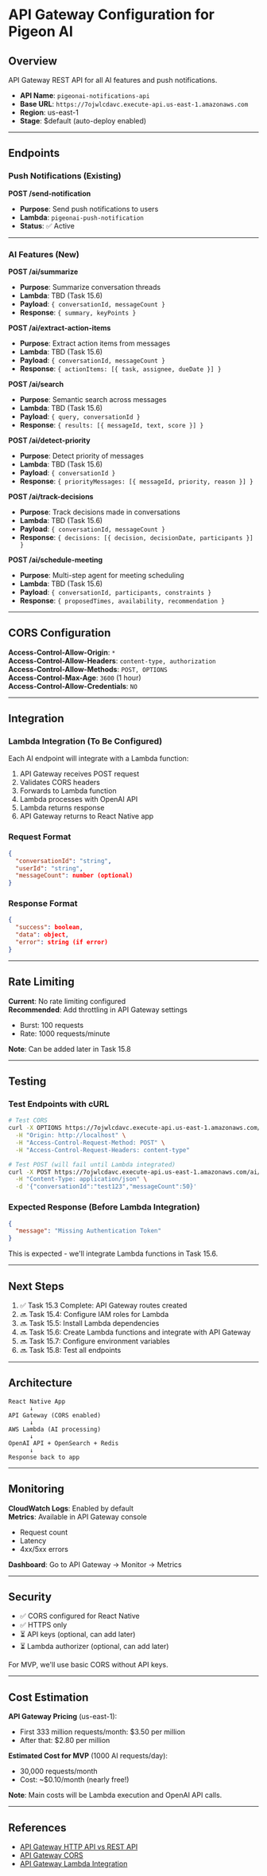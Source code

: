 # API Gateway Configuration for Pigeon AI

## Overview

API Gateway REST API for all AI features and push notifications.

- **API Name**: `pigeonai-notifications-api`
- **Base URL**: `https://7ojwlcdavc.execute-api.us-east-1.amazonaws.com`
- **Region**: us-east-1
- **Stage**: $default (auto-deploy enabled)

---

## Endpoints

### Push Notifications (Existing)

**POST /send-notification**
- **Purpose**: Send push notifications to users
- **Lambda**: `pigeonai-push-notification`
- **Status**: ✅ Active

---

### AI Features (New)

**POST /ai/summarize**
- **Purpose**: Summarize conversation threads
- **Lambda**: TBD (Task 15.6)
- **Payload**: `{ conversationId, messageCount }`
- **Response**: `{ summary, keyPoints }`

**POST /ai/extract-action-items**
- **Purpose**: Extract action items from messages
- **Lambda**: TBD (Task 15.6)
- **Payload**: `{ conversationId, messageCount }`
- **Response**: `{ actionItems: [{ task, assignee, dueDate }] }`

**POST /ai/search**
- **Purpose**: Semantic search across messages
- **Lambda**: TBD (Task 15.6)
- **Payload**: `{ query, conversationId }`
- **Response**: `{ results: [{ messageId, text, score }] }`

**POST /ai/detect-priority**
- **Purpose**: Detect priority of messages
- **Lambda**: TBD (Task 15.6)
- **Payload**: `{ conversationId }`
- **Response**: `{ priorityMessages: [{ messageId, priority, reason }] }`

**POST /ai/track-decisions**
- **Purpose**: Track decisions made in conversations
- **Lambda**: TBD (Task 15.6)
- **Payload**: `{ conversationId, messageCount }`
- **Response**: `{ decisions: [{ decision, decisionDate, participants }] }`

**POST /ai/schedule-meeting**
- **Purpose**: Multi-step agent for meeting scheduling
- **Lambda**: TBD (Task 15.6)
- **Payload**: `{ conversationId, participants, constraints }`
- **Response**: `{ proposedTimes, availability, recommendation }`

---

## CORS Configuration

**Access-Control-Allow-Origin**: `*`  
**Access-Control-Allow-Headers**: `content-type, authorization`  
**Access-Control-Allow-Methods**: `POST, OPTIONS`  
**Access-Control-Max-Age**: `3600` (1 hour)  
**Access-Control-Allow-Credentials**: `NO`

---

## Integration

### Lambda Integration (To Be Configured)

Each AI endpoint will integrate with a Lambda function:

1. API Gateway receives POST request
2. Validates CORS headers
3. Forwards to Lambda function
4. Lambda processes with OpenAI API
5. Lambda returns response
6. API Gateway returns to React Native app

### Request Format

```json
{
  "conversationId": "string",
  "userId": "string",
  "messageCount": number (optional)
}
```

### Response Format

```json
{
  "success": boolean,
  "data": object,
  "error": string (if error)
}
```

---

## Rate Limiting

**Current**: No rate limiting configured  
**Recommended**: Add throttling in API Gateway settings
- Burst: 100 requests
- Rate: 1000 requests/minute

**Note**: Can be added later in Task 15.8

---

## Testing

### Test Endpoints with cURL

```bash
# Test CORS
curl -X OPTIONS https://7ojwlcdavc.execute-api.us-east-1.amazonaws.com/ai/summarize \
  -H "Origin: http://localhost" \
  -H "Access-Control-Request-Method: POST" \
  -H "Access-Control-Request-Headers: content-type"

# Test POST (will fail until Lambda integrated)
curl -X POST https://7ojwlcdavc.execute-api.us-east-1.amazonaws.com/ai/summarize \
  -H "Content-Type: application/json" \
  -d '{"conversationId":"test123","messageCount":50}'
```

### Expected Response (Before Lambda Integration)

```json
{
  "message": "Missing Authentication Token"
}
```

This is expected - we'll integrate Lambda functions in Task 15.6.

---

## Next Steps

1. ✅ Task 15.3 Complete: API Gateway routes created
2. 🔜 Task 15.4: Configure IAM roles for Lambda
3. 🔜 Task 15.5: Install Lambda dependencies
4. 🔜 Task 15.6: Create Lambda functions and integrate with API Gateway
5. 🔜 Task 15.7: Configure environment variables
6. 🔜 Task 15.8: Test all endpoints

---

## Architecture

```
React Native App
      ↓
API Gateway (CORS enabled)
      ↓
AWS Lambda (AI processing)
      ↓
OpenAI API + OpenSearch + Redis
      ↓
Response back to app
```

---

## Monitoring

**CloudWatch Logs**: Enabled by default  
**Metrics**: Available in API Gateway console
- Request count
- Latency
- 4xx/5xx errors

**Dashboard**: Go to API Gateway → Monitor → Metrics

---

## Security

- ✅ CORS configured for React Native
- ✅ HTTPS only
- ⏳ API keys (optional, can add later)
- ⏳ Lambda authorizer (optional, can add later)

For MVP, we'll use basic CORS without API keys.

---

## Cost Estimation

**API Gateway Pricing** (us-east-1):
- First 333 million requests/month: $3.50 per million
- After that: $2.80 per million

**Estimated Cost for MVP** (1000 AI requests/day):
- 30,000 requests/month
- Cost: ~$0.10/month (nearly free!)

**Note**: Main costs will be Lambda execution and OpenAI API calls.

---

## References

- [API Gateway HTTP API vs REST API](https://docs.aws.amazon.com/apigateway/latest/developerguide/http-api-vs-rest.html)
- [API Gateway CORS](https://docs.aws.amazon.com/apigateway/latest/developerguide/how-to-cors.html)
- [API Gateway Lambda Integration](https://docs.aws.amazon.com/apigateway/latest/developerguide/set-up-lambda-integrations.html)

